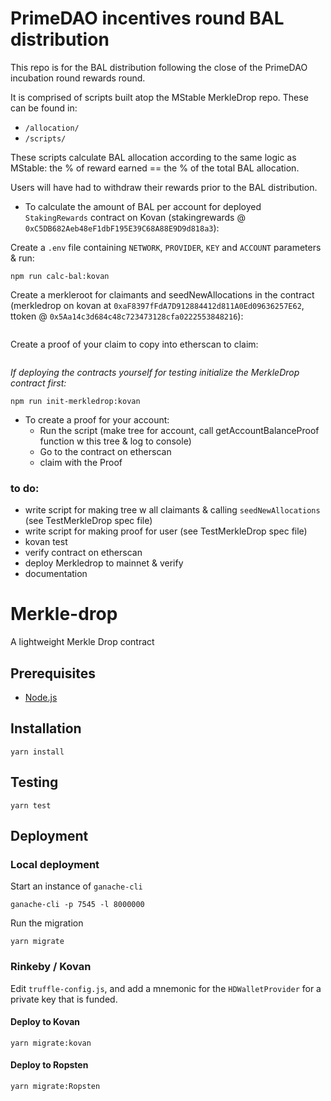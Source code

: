 # PrimeDAO incentives round BAL distribution

This repo is for the BAL distribution following the close of the PrimeDAO incubation round rewards round.

It is comprised of scripts built atop the MStable MerkleDrop repo. These can be found in:

- `/allocation/`
- `/scripts/`

These scripts calculate BAL allocation according to the same logic as MStable: the % of reward earned == the % of the total BAL allocation.

Users will have had to withdraw their rewards prior to the BAL distribution.

- To calculate the amount of BAL per account for deployed `StakingRewards` contract on Kovan (stakingrewards @ `0xC5DB682Aeb48eF1dbF195E39C68A88E9D9d818a3`):

Create a `.env` file containing `NETWORK`, `PROVIDER`, `KEY` and `ACCOUNT` parameters & run:
```
npm run calc-bal:kovan
```

Create a merkleroot for claimants and seedNewAllocations in the contract (merkledrop on kovan at `0xaF8397fFdA7D912884412d811A0Ed09636257E62`, ttoken @ `0x5Aa14c3d684c48c723473128cfa0222553848216`):
```

```

Create a proof of your claim to copy into etherscan to claim:
```

```

*If deploying the contracts yourself for testing initialize the MerkleDrop contract first:*
```
npm run init-merkledrop:kovan
```

- To create a proof for your account:
    - Run the script (make tree for account, call getAccountBalanceProof function w this tree & log to console)
    - Go to the contract on etherscan
    - claim with the Proof

### to do:
  - write script for making tree w all claimants & calling `seedNewAllocations` (see TestMerkleDrop spec file)
  - write script for making proof for user (see TestMerkleDrop spec file)
  - kovan test
  - verify contract on etherscan
  - deploy Merkledrop to mainnet & verify
  - documentation

# Merkle-drop

A lightweight Merkle Drop contract

## Prerequisites

* [Node.js][1]

## Installation

    yarn install

## Testing

    yarn test

## Deployment

### Local deployment

Start an instance of `ganache-cli`

    ganache-cli -p 7545 -l 8000000

Run the migration

    yarn migrate

### Rinkeby / Kovan

Edit `truffle-config.js`, and add a mnemonic for the `HDWalletProvider` for a private key that is funded.

#### Deploy to Kovan

    yarn migrate:kovan

#### Deploy to Ropsten

    yarn migrate:Ropsten

[1]: https://nodejs.org/
